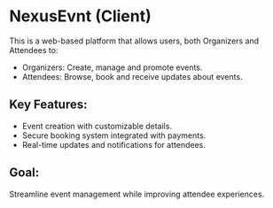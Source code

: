 # NexusEvnt (Client)

This is a web-based platform that allows users, both Organizers and Attendees to:

- Organizers: Create, manage and promote events.
- Attendees: Browse, book and receive updates about events.

## Key Features:

- Event creation with customizable details.
- Secure booking system integrated with payments.
- Real-time updates and notifications for attendees.

## Goal:

Streamline event management while improving attendee experiences.
